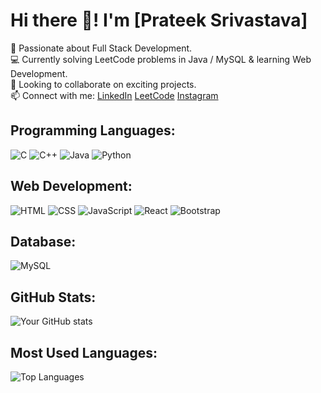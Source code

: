 # Hi there 👋! I'm [Prateek Srivastava]

🚀 Passionate about Full Stack Development.  
💻 Currently solving LeetCode problems in Java / MySQL & learning Web Development.  
🤝 Looking to collaborate on exciting projects.  
📫 Connect with me: [LinkedIn](https://www.linkedin.com/in/prateek-srivastava-1005/)
                    [LeetCode](https://leetcode.com/u/prateekxri/)
                    [Instagram](https://www.instagram.com/prateekxri/)
                    
## Programming Languages:
![C](https://img.shields.io/badge/C-00599C?style=flat&logo=c&logoColor=white)
![C++](https://img.shields.io/badge/C++-00599C?style=flat&logo=c%2B%2B&logoColor=white)
![Java](https://img.shields.io/badge/Java-ED8B00?style=flat&logo=openjdk&logoColor=white)
![Python](https://img.shields.io/badge/Python-ED8B00?style=flat&logo=openjdk&logoColor=blue)

## Web Development:
![HTML](https://img.shields.io/badge/HTML5-E34F26?style=flat&logo=html5&logoColor=white)
![CSS](https://img.shields.io/badge/CSS3-1572B6?style=flat&logo=css3&logoColor=white)
![JavaScript](https://img.shields.io/badge/JavaScript-F7DF1E?style=flat&logo=javascript&logoColor=black)
![React](https://img.shields.io/badge/React-61DAFB?style=flat&logo=react&logoColor=black)
![Bootstrap](https://img.shields.io/badge/Bootstrap-4479A1?style=flat&logo=bootstrap&logoColor=blue)

## Database:
![MySQL](https://img.shields.io/badge/MySQL-4479A1?style=flat&logo=mysql&logoColor=white)

## GitHub Stats:
![Your GitHub stats](https://github-readme-stats.vercel.app/api?username=PrateekSri1110&show_icons=true&theme=dark)

## Most Used Languages:
![Top Languages](https://github-readme-stats.vercel.app/api/top-langs/?username=PrateekSri1110&layout=compact&theme=dark)

